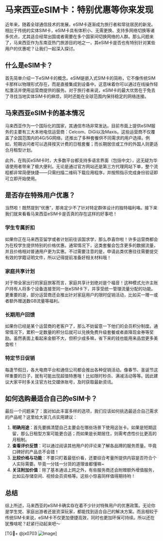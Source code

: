 # 马来西亚eSIM卡：特别优惠等你来发现

近年来，随着全球通信技术的发展，eSIM卡逐渐成为旅行者和常驻居民的新宠。相比于传统的实体SIM卡，eSIM卡具有体积小、无需更换、支持多网络切换等诸多优点，尤其适合经常出国或者需要在多个国家间切换网络的人群。那么问题来了，马来西亚作为东南亚热门旅游目的地之一，其eSIM卡是否也有特别针对某些用户的优惠呢？让我们一起深入探讨。

## 什么是eSIM卡？

首先简单介绍一下eSIM卡的概念。eSIM是嵌入式SIM卡的简称，它不像传统SIM卡那样以物理形式存在，而是直接集成到设备中。这意味着你可以通过在线操作轻松激活并使用运营商提供的服务。对于旅行者来说，eSIM卡的最大优势在于免去了寻找当地实体SIM卡的麻烦，同时还能在全球范围内保持稳定的网络连接。

## 马来西亚eSIM卡的基本情况

马来西亚作为一个国际化的国家，其通信市场非常发达。目前市面上提供eSIM服务的主要有三大本地电信运营商：Celcom、DiGi以及Maxis。这些运营商不仅覆盖了全国范围内的4G/5G网络，还推出了多种套餐供不同需求的用户选择。例如，短期访问者可以选择按天计费的日租套餐；而长期居住或工作的外国人则更适合月租型计划。

此外，在购买eSIM卡时，大多数平台都支持多语言界面（包括中文），这无疑为华语使用者带来了极大便利。无论是通过官方网站还是第三方代理网站下单，整个流程都非常简便快捷——只需扫描二维码下载应用程序，并按照指示完成身份验证即可立即开始使用。

## 是否存在特殊用户优惠？

当然啦！既然提到“优惠”，那肯定少不了针对特定群体设计的独特福利咯。接下来我们就来看看马来西亚eSIM卡是否真的存在这样的好事吧！

### 学生专属折扣

如果你正在马来西亚留学或者计划前往该国求学，那么恭喜你啦！许多运营商都会为在校学生提供特别的价格优惠。通常情况下，这类套餐会包含更多的数据流量，并且价格相对普通用户更为实惠。不过需要注意的是，申请此类优惠往往需要提交有效的学籍证明文件，所以记得提前准备好相关材料哦！

### 家庭共享计划

对于带全家出行的家庭旅客而言，家庭共享计划绝对是个福音！这种模式允许主账户持有人将多个设备连接至同一张eSIM卡下，并享受统一管理流量分配的功能。更重要的是，部分运营商还会推出针对家庭用户的限时促销活动，比如买一赠一或者额外赠送数GB流量等福利。

### 长期用户回馈

如果你已经是某个运营商的老客户了，那么不妨留意一下他们的会员积分制度。通常情况下，累积一定数量的积分后就可以兑换免费升级套餐或者直降现金券等奖励。虽然表面上看起来金额不大，但积少成多嘛，省下来的钱也能用来品尝更多美食啦！

### 特定节日促销

每逢节假日，各大电商平台和通信公司都会推出各种促销活动。像春节、圣诞节这样重要的日子，就有可能出现超值特惠哦！比如限时秒杀、满减活动等等。因此建议大家平时多关注官方社交媒体账号，及时获取最新资讯。

## 如何选购最适合自己的eSIM卡？

最后一个问题来了：面对如此丰富多样的选项，我们应该如何挑选最适合自己需求的产品呢？这里给大家几点实用建议：

1. **明确用途**：首先要搞清楚自己主要会在哪些场景下使用这张卡。如果是短期逗留，那么日租型方案可能更合适；而如果是长期居住，则需考虑性价比更高的月租制。
2. **查看评价反馈**：可以通过阅读其他用户的评论来了解各品牌的服务质量。毕竟口碑好的产品总不会错！
3. **比较价格与功能**：不要只盯着最低价看，还要综合考量所提供内容是否符合个人实际需要。毕竟一分钱一分货的道理谁都懂嘛~
4. **关注附加价值**：除了基本通话上网之外，有些服务商还会附赠额外增值服务，比如云存储空间、视频会员资格等。这些小惊喜同样值得期待哟！

## 总结

综上所述，马来西亚的eSIM卡确实存在着不少针对特殊用户的优惠政策。无论你是学生党、家庭出游者还是资深玩家，都能找到适合自己的解决方案。而且相较于传统SIM卡来说，eSIM卡不仅更加便捷高效，同时也更加环保可持续。所以还在犹豫啥呢？赶紧行动起来吧～

[TG💪+ @jx0703 ![Image](https://github.com/user-attachments/assets/dbca1d08-cadb-493c-b0ec-ad6f7a83f270)]